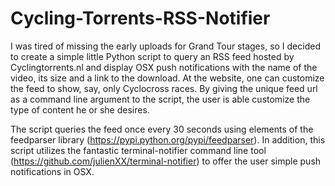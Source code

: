 # Cycling-Torrents-RSS-Notifier

I was tired of missing the early uploads for Grand Tour stages, so I decided to create a simple little Python script to query an RSS feed hosted by Cyclingtorrents.nl and display OSX push notifications with the name of the video, its size and a link to the download. At the website, one can customize the feed to show, say, only Cyclocross races. By giving the unique feed url as a command line argument to the script, the user is able customize the type of content he or she desires.

The script queries the feed once every 30 seconds using elements of the feedparser library (https://pypi.python.org/pypi/feedparser). In addition, this script utilizes the fantastic terminal-notifier command line tool (https://github.com/julienXX/terminal-notifier) to offer the user simple push notifications in OSX.
